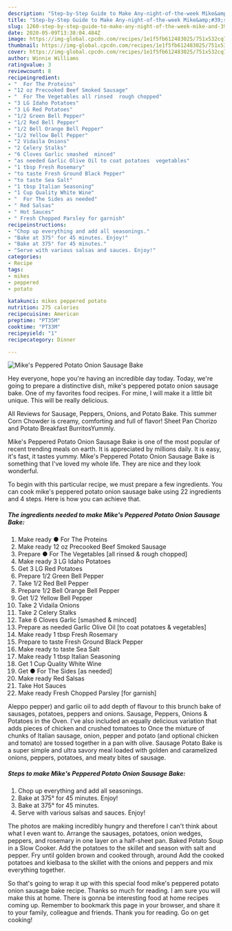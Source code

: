 ```yaml
---
description: "Step-by-Step Guide to Make Any-night-of-the-week Mike&amp;#39;s Peppered Potato Onion Sausage Bake"
title: "Step-by-Step Guide to Make Any-night-of-the-week Mike&amp;#39;s Peppered Potato Onion Sausage Bake"
slug: 1260-step-by-step-guide-to-make-any-night-of-the-week-mike-and-39-s-peppered-potato-onion-sausage-bake
date: 2020-05-09T13:38:04.484Z
image: https://img-global.cpcdn.com/recipes/1e1f5fb612483025/751x532cq70/mikes-peppered-potato-onion-sausage-bake-recipe-main-photo.jpg
thumbnail: https://img-global.cpcdn.com/recipes/1e1f5fb612483025/751x532cq70/mikes-peppered-potato-onion-sausage-bake-recipe-main-photo.jpg
cover: https://img-global.cpcdn.com/recipes/1e1f5fb612483025/751x532cq70/mikes-peppered-potato-onion-sausage-bake-recipe-main-photo.jpg
author: Winnie Williams
ratingvalue: 3
reviewcount: 8
recipeingredient:
- "  For The Proteins"
- "12 oz Precooked Beef Smoked Sausage"
- "  For The Vegetables all rinsed  rough chopped"
- "3 LG Idaho Potatoes"
- "3 LG Red Potatoes"
- "1/2 Green Bell Pepper"
- "1/2 Red Bell Pepper"
- "1/2 Bell Orange Bell Pepper"
- "1/2 Yellow Bell Pepper"
- "2 Vidaila Onions"
- "2 Celery Stalks"
- "6 Cloves Garlic smashed  minced"
- "as needed Garlic Olive Oil to coat potatoes  vegetables"
- "1 tbsp Fresh Rosemary"
- "to taste Fresh Ground Black Pepper"
- "to taste Sea Salt"
- "1 tbsp Italian Seasoning"
- "1 Cup Quality White Wine"
- "  For The Sides as needed"
- " Red Salsas"
- " Hot Sauces"
- " Fresh Chopped Parsley for garnish"
recipeinstructions:
- "Chop up everything and add all seasonings."
- "Bake at 375° for 45 minutes. Enjoy!"
- "Bake at 375° for 45 minutes."
- "Serve with various salsas and sauces. Enjoy!"
categories:
- Recipe
tags:
- mikes
- peppered
- potato

katakunci: mikes peppered potato 
nutrition: 275 calories
recipecuisine: American
preptime: "PT35M"
cooktime: "PT33M"
recipeyield: "1"
recipecategory: Dinner

---
```



![Mike&#39;s Peppered Potato Onion Sausage Bake](https://img-global.cpcdn.com/recipes/1e1f5fb612483025/751x532cq70/mikes-peppered-potato-onion-sausage-bake-recipe-main-photo.jpg)

Hey everyone, hope you're having an incredible day today. Today, we're going to prepare a distinctive dish, mike&#39;s peppered potato onion sausage bake. One of my favorites food recipes. For mine, I will make it a little bit unique. This will be really delicious.

All Reviews for Sausage, Peppers, Onions, and Potato Bake. This summer Corn Chowder is creamy, comforting and full of flavor! Sheet Pan Chorizo and Potato Breakfast BurritosYummly.

Mike&#39;s Peppered Potato Onion Sausage Bake is one of the most popular of recent trending meals on earth. It is appreciated by millions daily. It is easy, it's fast, it tastes yummy. Mike&#39;s Peppered Potato Onion Sausage Bake is something that I've loved my whole life. They are nice and they look wonderful.


To begin with this particular recipe, we must prepare a few ingredients. You can cook mike&#39;s peppered potato onion sausage bake using 22 ingredients and 4 steps. Here is how you can achieve that.

<!--inarticleads1-->

##### The ingredients needed to make Mike&#39;s Peppered Potato Onion Sausage Bake:

1. Make ready  ● For The Proteins
1. Make ready 12 oz Precooked Beef Smoked Sausage
1. Prepare  ● For The Vegetables [all rinsed &amp; rough chopped]
1. Make ready 3 LG Idaho Potatoes
1. Get 3 LG Red Potatoes
1. Prepare 1/2 Green Bell Pepper
1. Take 1/2 Red Bell Pepper
1. Prepare 1/2 Bell Orange Bell Pepper
1. Get 1/2 Yellow Bell Pepper
1. Take 2 Vidaila Onions
1. Take 2 Celery Stalks
1. Take 6 Cloves Garlic [smashed &amp; minced]
1. Prepare as needed Garlic Olive Oil [to coat potatoes &amp; vegetables]
1. Make ready 1 tbsp Fresh Rosemary
1. Prepare to taste Fresh Ground Black Pepper
1. Make ready to taste Sea Salt
1. Make ready 1 tbsp Italian Seasoning
1. Get 1 Cup Quality White Wine
1. Get  ● For The Sides [as needed]
1. Make ready  Red Salsas
1. Take  Hot Sauces
1. Make ready  Fresh Chopped Parsley [for garnish]


Aleppo pepper) and garlic oil to add depth of flavour to this brunch bake of sausages, potatoes, peppers and onions. Sausage, Peppers, Onions &amp; Potatoes in the Oven. I&#39;ve also included an equally delicious variation that adds pieces of chicken and crushed tomatoes to Once the mixture of chunks of Italian sausage, onion, pepper and potato (and optional chicken and tomato) are tossed together in a pan with olive. Sausage Potato Bake is a super simple and ultra savory meal loaded with golden and caramelized onions, peppers, potatoes, and meaty bites of sausage. 

<!--inarticleads2-->

##### Steps to make Mike&#39;s Peppered Potato Onion Sausage Bake:

1. Chop up everything and add all seasonings.
1. Bake at 375° for 45 minutes. Enjoy!
1. Bake at 375° for 45 minutes.
1. Serve with various salsas and sauces. Enjoy!


The photos are making incredibly hungry and therefore I can&#39;t think about what I even want to. Arrange the sausages, potatoes, onion wedges, peppers, and rosemary in one layer on a half-sheet pan. Baked Potato Soup in a Slow Cooker. Add the potatoes to the skillet and season with salt and pepper. Fry until golden brown and cooked through, around Add the cooked potatoes and kielbasa to the skillet with the onions and peppers and mix everything together. 

So that's going to wrap it up with this special food mike&#39;s peppered potato onion sausage bake recipe. Thanks so much for reading. I am sure you will make this at home. There is gonna be interesting food at home recipes coming up. Remember to bookmark this page in your browser, and share it to your family, colleague and friends. Thank you for reading. Go on get cooking!
